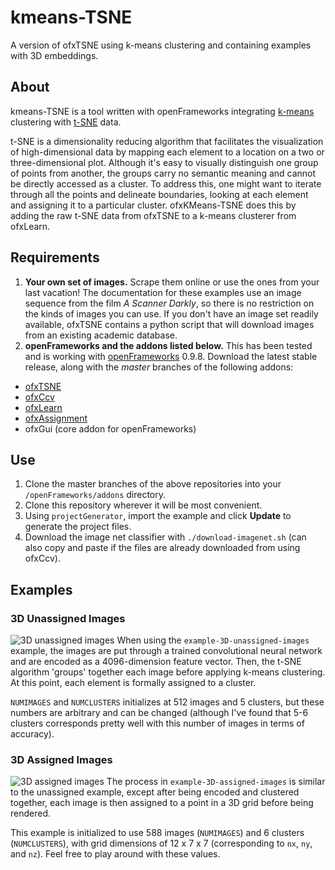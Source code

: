 # kmeans-TSNE
A version of ofxTSNE using k-means clustering and containing examples with 3D embeddings.

## About
kmeans-TSNE is a tool written with openFrameworks integrating [k-means](https://projecteuclid.org/download/pdf_1/euclid.bsmsp/1200512992 "Some Methods for classification and Analysis of Multivariate Observations") clustering with [t-SNE](https://lvdmaaten.github.io/publications/papers/JMLR_2008.pdf "Visualizing Data using t-SNE") data.

t-SNE is a dimensionality reducing algorithm that facilitates the visualization of high-dimensional data by mapping each element to a location on a two or three-dimensional plot. Although it's easy to visually distinguish one group of points from another, the groups carry no semantic meaning and cannot be directly accessed as a cluster. To address this, one might want to iterate through all the points and delineate boundaries, looking at each element and assigning it to a particular cluster. ofxKMeans-TSNE does this by adding the raw t-SNE data from ofxTSNE to a k-means clusterer from ofxLearn.

## Requirements
1) **Your own set of images.** Scrape them online or use the ones from your last vacation! The documentation for these examples use an image sequence from the film *A Scanner Darkly*, so there is no restriction on the kinds of images you can use. If you don't have an image set readily available, ofxTSNE contains a python script that will download images from an existing academic database.
2) **openFrameworks and the addons listed below.** This has been tested and is working with [openFrameworks](https://openframeworks.cc/download "openFrameworks") 0.9.8. Download the latest stable release, along with the *master* branches of the following addons:
* [ofxTSNE](https://github.com/genekogan/ofxTSNE "ofxTSNE")
* [ofxCcv](https://github.com/kylemcdonald/ofxCcv "ofxCcv")
* [ofxLearn](https://github.com/genekogan/ofxLearn "ofxLearn")
* [ofxAssignment](https://github.com/kylemcdonald/ofxAssignment "ofxAssignment")
* ofxGui (core addon for openFrameworks)

## Use
1) Clone the master branches of the above repositories into your `/openFrameworks/addons` directory.
2) Clone this repository wherever it will be most convenient.
3) Using `projectGenerator`, import the example and click **Update** to generate the project files.
4) Download the image net classifier with `./download-imagenet.sh` (can also copy and paste if the files are already downloaded from using ofxCcv).

## Examples
### 3D Unassigned Images
![3D unassigned images](https://github.com/tespin/ofxKMeans-TSNE/blob/master/documentation-images/3d-unassigned-images/3d-unassigned-images-01.png)
When using the `example-3D-unassigned-images` example, the images are put through a trained convolutional neural network and are encoded as a 4096-dimension feature vector. Then, the t-SNE algorithm 'groups' together each image before applying k-means clustering. At this point, each element is formally assigned to a cluster.

`NUMIMAGES` and `NUMCLUSTERS` initializes at 512 images and 5 clusters, but these numbers are arbitrary and can be changed (although I've found that 5-6 clusters corresponds pretty well with this number of images in terms of accuracy).

### 3D Assigned Images
![3D assigned images](https://github.com/tespin/ofxKMeans-TSNE/blob/master/documentation-images/3d-assigned-images/3d-assigned-images-01.png)
The process in `example-3D-assigned-images` is similar to the unassigned example, except after being encoded and clustered together, each image is then assigned to a point in a 3D grid before being rendered.

This example is initialized to use 588 images (`NUMIMAGES`) and 6 clusters (`NUMCLUSTERS`), with grid dimensions of 12 x 7 x 7 (corresponding to `nx`, `ny`, and `nz`). Feel free to play around with these values. 
